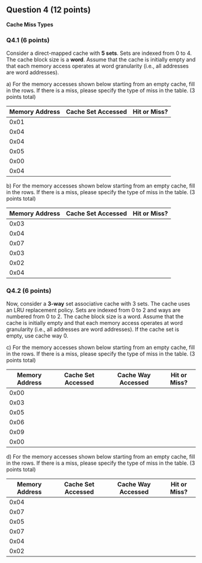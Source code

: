 ## Question 4 (12 points)
**Cache Miss Types**

### Q4.1 (6 points)
Consider a direct-mapped cache with **5 sets**. Sets are indexed from 0 to 4. The
cache block size is a **word**. Assume that the cache is initially empty and that
each memory access operates at word granularity (i.e., all addresses are word
addresses).

a) For the memory accesses shown below starting from an empty cache, fill in
the rows. If there is a miss, please specify the type of miss in the table.
(3 points total)

| Memory Address | Cache Set Accessed | Hit or Miss? |
|----------------|--------------------|--------------|
| 0x01           |                    |              |
| 0x04           |                    |              |
| 0x04           |                    |              |
| 0x05           |                    |              |
| 0x00           |                    |              |
| 0x04           |                    |              |

b) For the memory accesses shown below starting from an empty cache, fill in
the rows. If there is a miss, please specify the type of miss in the table.
(3 points total)

| Memory Address | Cache Set Accessed | Hit or Miss? |
|----------------|--------------------|--------------|
| 0x03           |                    |              |
| 0x04           |                    |              |
| 0x07           |                    |              |
| 0x03           |                    |              |
| 0x02           |                    |              |
| 0x04           |                    |              |

### Q4.2 (6 points)
Now, consider a **3-way** set associative cache with 3 sets. The cache uses an
LRU replacement policy. Sets are indexed from 0 to 2 and ways are numbered from
0 to 2. The cache block size is a word. Assume that the cache is initially
empty and that each memory access operates at word granularity (i.e., all
addresses are word addresses). If the cache set is empty, use cache way 0.

c) For the memory accesses shown below starting from an empty cache, fill in
the rows. If there is a miss, please specify the type of miss in the table.
(3 points total)

| Memory Address | Cache Set Accessed | Cache Way Accessed | Hit or Miss? |
|----------------|--------------------|--------------------|--------------|
| 0x00           |                    |                    |              |
| 0x03           |                    |                    |              |
| 0x05           |                    |                    |              |
| 0x06           |                    |                    |              |
| 0x09           |                    |                    |              |
| 0x00           |                    |                    |              |

d) For the memory accesses shown below starting from an empty cache, fill in
the rows. If there is a miss, please specify the type of miss in the table.
(3 points total)

| Memory Address | Cache Set Accessed | Cache Way Accessed | Hit or Miss? |
|----------------|--------------------|--------------------|--------------|
| 0x04           |                    |                    |              |
| 0x07           |                    |                    |              |
| 0x05           |                    |                    |              |
| 0x07           |                    |                    |              |
| 0x04           |                    |                    |              |
| 0x02           |                    |                    |              |

